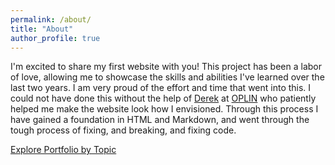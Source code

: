 ```yaml
---
permalink: /about/
title: "About"
author_profile: true
---
```


I'm excited to share my first website with you! This project has been a labor of love, allowing me to showcase the skills and abilities I've learned over the last two years. I am very proud of the effort and time that went into this. I could not have done this without the help of [Derek](https://github.com/dzoladz) at [OPLIN](https://oplin.ohio.gov) who patiently helped me make the website look how I envisioned. Through this process I have gained a foundation in HTML and Markdown, and went through the tough process of fixing, and breaking, and fixing code.  

[Explore Portfolio by Topic ](https://kalon30.github.io/Portfolio/tags/) 




